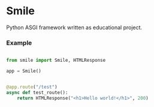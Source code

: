 # Smile
Python ASGI framework written as educational project.

### Example

```python

from smile import Smile, HTMLResponse

app = Smile()


@app.route("/test")
async def test_route():
    return HTMLResponse("<h1>Hello world!</h1>", 200)

```
